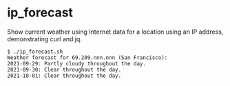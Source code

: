 # ip_forecast
Show current weather using Internet data for a location using an IP address, demonstrating curl and jq.
```
$ ./ip_forecast.sh
Weather forecast for 69.209.nnn.nnn (San Francisco):
2021-09-29: Partly cloudy throughout the day.
2021-09-30: Clear throughout the day.
2021-10-01: Clear throughout the day.
```
